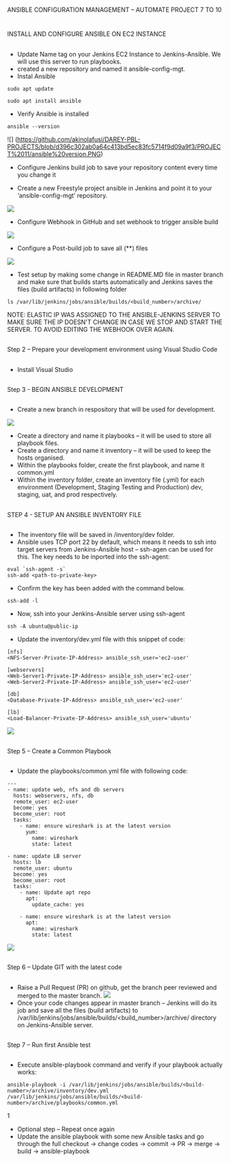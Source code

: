 #
ANSIBLE CONFIGURATION MANAGEMENT – AUTOMATE PROJECT 7 TO 10
#

##
INSTALL AND CONFIGURE ANSIBLE ON EC2 INSTANCE
##

- Update Name tag on your Jenkins EC2 Instance to Jenkins-Ansible. We will use this server to run playbooks.
-  created a new repository and named it ansible-config-mgt.
- Instal Ansible
```
sudo apt update

sudo apt install ansible
```
- Verify Ansible is installed
```
ansible --version
```

![] (https://github.com/akinolafusi/DAREY-PBL-PROJECTS/blob/d396c302ab0a64c413bd5ec83fc5714f9d09a9f3/PROJECT%2011/ansible%20version.PNG)

- Configure Jenkins build job to save your repository content every time you change it

- Create a new Freestyle project ansible in Jenkins and point it to your ‘ansible-config-mgt’ repository.

![](https://github.com/akinolafusi/DAREY-PBL-PROJECTS/blob/d396c302ab0a64c413bd5ec83fc5714f9d09a9f3/PROJECT%2011/freestyle.PNG)

- Configure Webhook in GitHub and set webhook to trigger ansible build

![](https://github.com/akinolafusi/DAREY-PBL-PROJECTS/blob/d396c302ab0a64c413bd5ec83fc5714f9d09a9f3/PROJECT%2011/webhook.PNG)

- Configure a Post-build job to save all (**) files

![](https://github.com/akinolafusi/DAREY-PBL-PROJECTS/blob/d396c302ab0a64c413bd5ec83fc5714f9d09a9f3/PROJECT%2011/postbuild.PNG)

-  Test  setup by making some change in README.MD file in master branch and make sure that builds starts automatically and Jenkins saves the files (build artifacts) in following folder


```
ls /var/lib/jenkins/jobs/ansible/builds/<build_number>/archive/

```
NOTE: ELASTIC IP WAS ASSIGNED TO THE ANSIBLE-JENKINS SERVER TO MAKE SURE THE IP DOESN'T CHANGE IN CASE WE STOP AND START THE SERVER. TO AVOID EDITING THE WEBHOOK OVER AGAIN.

##
Step 2 – Prepare your development environment using Visual Studio Code
##

-  Install Visual Studio

##
Step 3 - BEGIN ANSIBLE DEVELOPMENT
##

-  Create a new branch in respository that will be used for development.

![](https://github.com/akinolafusi/DAREY-PBL-PROJECTS/blob/d396c302ab0a64c413bd5ec83fc5714f9d09a9f3/PROJECT%2011/branch.PNG)

- Create a directory and name it playbooks – it will be used to store all playbook files.
- Create a directory and name it inventory – it will be used to keep the hosts organised.
- Within the playbooks folder, create the first playbook, and name it common.yml
- Within the inventory folder, create an inventory file (.yml) for each environment (Development, Staging Testing and Production) dev, staging, uat, and prod respectively.

##
STEP 4 - SETUP AN ANSIBLE INVENTORY FILE
##

- The inventory file will be saved in /inventory/dev folder.
- Ansible uses TCP port 22 by default, which means it needs to ssh into target servers from Jenkins-Ansible host – ssh-agen can be used for this. The key needs to be inported into the ssh-agent:
```
eval `ssh-agent -s`
ssh-add <path-to-private-key>
```
- Confirm the key has been added with the command below.
```
ssh-add -l
```
- Now, ssh into your Jenkins-Ansible server using ssh-agent
```
ssh -A ubuntu@public-ip
```
- Update the inventory/dev.yml file with this snippet of code:
```
[nfs]
<NFS-Server-Private-IP-Address> ansible_ssh_user='ec2-user'

[webservers]
<Web-Server1-Private-IP-Address> ansible_ssh_user='ec2-user'
<Web-Server2-Private-IP-Address> ansible_ssh_user='ec2-user'

[db]
<Database-Private-IP-Address> ansible_ssh_user='ec2-user' 

[lb]
<Load-Balancer-Private-IP-Address> ansible_ssh_user='ubuntu'
```

![](https://github.com/akinolafusi/DAREY-PBL-PROJECTS/blob/5906fdf64a3ab4426748cae490e5f079c1b8e9b5/PROJECT%2011/dev.PNG)
##
Step 5 – Create a Common Playbook
##

- Update the playbooks/common.yml file with following code:
```
---
- name: update web, nfs and db servers
  hosts: webservers, nfs, db
  remote_user: ec2-user
  become: yes
  become_user: root
  tasks:
    - name: ensure wireshark is at the latest version
      yum:
        name: wireshark
        state: latest

- name: update LB server
  hosts: lb
  remote_user: ubuntu
  become: yes
  become_user: root
  tasks:
    - name: Update apt repo
      apt: 
        update_cache: yes

    - name: ensure wireshark is at the latest version
      apt:
        name: wireshark
        state: latest
```

![](https://github.com/akinolafusi/DAREY-PBL-PROJECTS/blob/d396c302ab0a64c413bd5ec83fc5714f9d09a9f3/PROJECT%2011/common.PNG)

##
Step 6 – Update GIT with the latest code
##

- Raise a Pull Request (PR) on github, get the branch peer reviewed and merged to the master branch.
![](https://github.com/akinolafusi/DAREY-PBL-PROJECTS/blob/d396c302ab0a64c413bd5ec83fc5714f9d09a9f3/PROJECT%2011/PR.PNG)
- Once your code changes appear in master branch – Jenkins will do its job and save all the files (build artifacts) to /var/lib/jenkins/jobs/ansible/builds/<build_number>/archive/ directory on Jenkins-Ansible server.

##
Step 7 – Run first Ansible test
##

- Execute ansible-playbook command and verify if your playbook actually works:
```
ansible-playbook -i /var/lib/jenkins/jobs/ansible/builds/<build-number>/archive/inventory/dev.yml /var/lib/jenkins/jobs/ansible/builds/<build-number>/archive/playbooks/common.yml
```
1[](https://github.com/akinolafusi/DAREY-PBL-PROJECTS/blob/d396c302ab0a64c413bd5ec83fc5714f9d09a9f3/PROJECT%2011/ans%20succ.PNG)

- Optional step – Repeat once again
- Update the ansible playbook with some new Ansible tasks and go through the full checkout -> change codes -> commit -> PR -> merge -> build -> ansible-playbook
